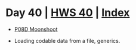 # Day 40 | [HWS 40](https://www.hackingwithswift.com/100/swiftui/39) | [Index](https://github.com/JulesMoorhouse/100DaysOfSwiftUI/blob/main/README.md)

- [P08D Moonshoot](https://github.com/JulesMoorhouse/100DaysOfSwiftUI/blob/main/P08D%20Moonshoot/P08D%20Moonshoot/ContentView.swift)

- Loading codable data from a file, generics.
  